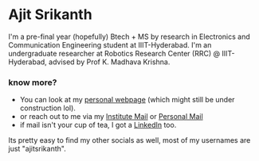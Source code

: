 # Ajit Srikanth
I'm a pre-final year (hopefully) Btech + MS by research in Electronics and Communication Engineering student at IIIT-Hyderabad. I'm an undergraduate researcher at Robotics Research Center (RRC) @ IIIT-Hyderabad, advised by Prof K. Madhava Krishna.

### know more?
- You can look at my [personal webpage](https://ajit-srikanth.github.io/) (which might still be under construction lol).
- or reach out to me via my [Institute Mail](mailto:ajit.srikanth@research.iiit.ac.in) or [Personal Mail](mailto:ajitsrikanth@gmail.com)
- if mail isn't your cup of tea, I got a [LinkedIn](https://www.linkedin.com/in/ajitsrikanth/) too.

Its pretty easy to find my other socials as well, most of my usernames are just "ajitsrikanth".

